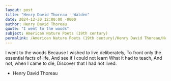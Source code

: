 ```yaml
---
layout: post
title: "Henry David Thoreau - Walden"
date: 2024-12-30 12:00:00 -0000
author: Henry David Thoreau
quote: "I went to the woods"
subject: American Nature Poets (19th century)
permalink: /American Nature Poets (19th century)/Henry David Thoreau/Henry David Thoreau - Walden
---
```


I went to the woods
Because I wished to live deliberately,
To front only the essential facts of life,
And see if I could not learn
What it had to teach,
And not, when I came to die,
Discover that I had not lived.

- Henry David Thoreau
